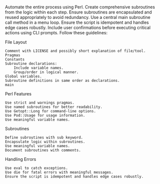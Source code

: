 Automate the entire process using Perl. Create comprehensive subroutines from the logic within each step. Ensure subroutines are encapsulated and reused appropriately to avoid redundancy. Use a central main subroutine call method in a menu loop. Ensure the script is idempotent and handles edge cases robustly. Include user confirmations before executing critical actions using CLI prompts. Follow these guidelines:

File Layout

    Comment with LICENSE and possibly short explanation of file/tool.
    Pragmas
    Constants
    Subroutine declarations:
        Include variable names.
        Group/order in logical manner.
    Global variables.
    Subroutine definitions in same order as declarations.
    main

Perl Features

    Use strict and warnings pragmas.
    Use named subroutines for better readability.
    Use Getopt::Long for command-line options.
    Use Pod::Usage for usage information.
    Use meaningful variable names.

Subroutines

    Define subroutines with sub keyword.
    Encapsulate logic within subroutines.
    Use meaningful variable names.
    Document subroutines with comments.

Handling Errors

    Use eval to catch exceptions.
    Use die for fatal errors with meaningful messages.
    Ensure the script is idempotent and handles edge cases robustly.
